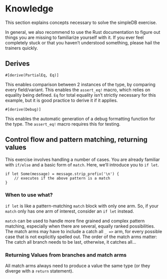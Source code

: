 # Knowledge

This section explains concepts necessary to solve the simpleDB exercise.

In general, we also recommend to use the Rust documentation to figure out things you are missing to familiarize yourself with it. If you ever feel completely stuck or that you haven’t understood something, please hail the trainers quickly.

## Derives

`#[derive(PartialEq, Eq)]`

This enables comparison between 2 instances of the type, by comparing every field/variant. This enables the `assert_eq!` macro, which relies on equality being defined. `Eq` for total equality isn’t strictly necessary for this example, but it is good practice to derive it if it applies.

`#[derive(Debug)]`

This enables the automatic generation of a debug formatting function for the type. The `assert_eq!` macro requires this for testing.

## Control flow and pattern matching, returning values

This exercise involves handling a number of cases. You are already familiar with `if/else` and a basic form of `match`. Here, we’ll introduce you to `if let`.

```rust, ignore
if let Some(message) = message.strip_prefix('\n') {
    // executes if the above pattern is a match
}
```

### When to use what?

`if let` is like a pattern-matching `match` block with only one arm. So, if your `match` only has one arm of interest, consider an `if let` instead.

`match` can be used to handle more fine grained and complex pattern matching, especially when there are several, equally ranked possibilities. The match arms may have to include a catch all `_ =>` arm, for every possible case that is not explicitly spelled out. The order of the match arms matter: The catch all branch needs to be last, otherwise, it catches all…

### Returning Values from branches and match arms

All match arms always need to produce a value the same type (or they diverge with a `return` statement).
